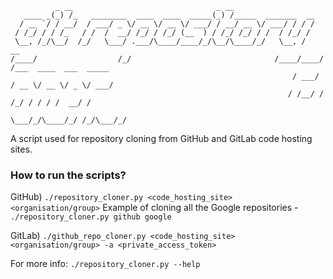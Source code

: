 ```
          _ __                                _ __
   ____ _(_) /_   ________  ____  ____  _____(_) /_____  _______  __
  / __ `/ / __/  / ___/ _ \/ __ \/ __ \/ ___/ / __/ __ \/ ___/ / / /
 / /_/ / / /_   / /  /  __/ /_/ / /_/ (__  ) / /_/ /_/ / /  / /_/ /
 \__, /_/\__/  /_/   \___/ .___/\____/____/_/\__/\____/_/   \__, /    __
/____/                  /_/                                /____/____/ /___  ____  ___  _____
                                                               / ___/ / __ \/ __ \/ _ \/ ___/
                                                              / /__/ / /_/ / / / /  __/ /
                                                              \___/_/\____/_/ /_/\___/_/

```
A script used for repository cloning from GitHub and GitLab code hosting sites.

### How to run the scripts?
GitHub) `./repository_cloner.py <code_hosting_site> <organisation/group>`
Example of cloning all the Google repositories - `./repository_cloner.py github google`

GitLab) `./github_repo_cloner.py <code_hosting_site> <organisation/group> -a <private_access_token>`

For more info: `./repository_cloner.py --help`
